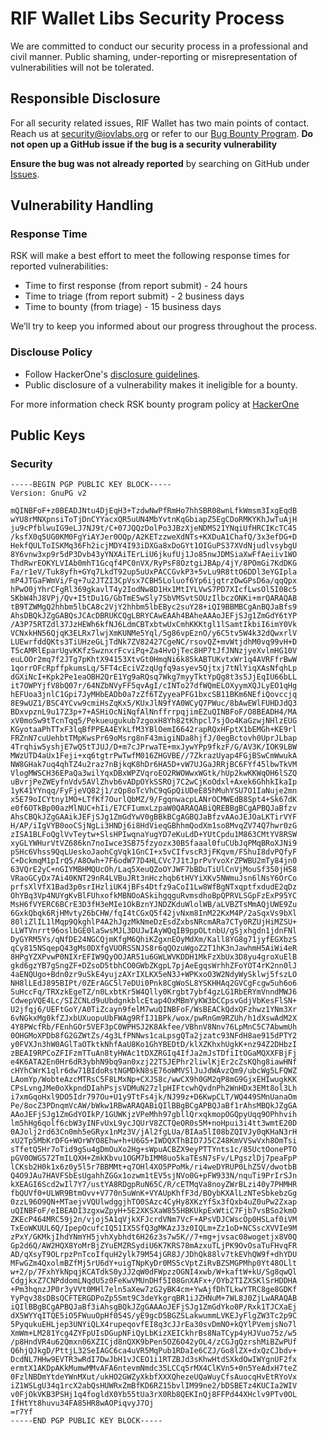# RIF Wallet Libs Security Process

We are committed to conduct our security process in a professional and civil manner. Public shaming, under-reporting or misrepresentation of vulnerabilities will not be tolerated.

## Responsible Disclosure

For all security related issues, RIF Wallet has two main points of contact. Reach us at <security@iovlabs.org> or refer to our [Bug Bounty Program](https://www.iovlabs.org/bug-bounty-program). **Do not open up a GitHub issue if the bug is a security vulnerability**

**Ensure the bug was not already reported** by searching on GitHub under [Issues](https://github.com/rsksmart/rif-wallet-libs/issues).

## Vulnerability Handling

### Response Time

RSK will make a best effort to meet the following response times for reported vulnerabilities:

* Time to first response (from report submit) - 24 hours
* Time to triage (from report submit) - 2 business days
* Time to bounty (from triage) - 15 business days

We’ll try to keep you informed about our progress throughout the process.

### Disclouse Policy

* Follow HackerOne's [disclosure guidelines](https://www.hackerone.com/disclosure-guidelines).
* Public disclosure of a vulnerability makes it ineligible for a bounty. 

For more information check RSK bounty program policy at [HackerOne](https://hackerone.com/iovlabs)

## Public Keys

### Security

```gpg
-----BEGIN PGP PUBLIC KEY BLOCK-----
Version: GnuPG v2

mQINBFoF+z0BEADJNtu4DjEqH3+TzdwNwPfRmHo7hhSBR08wnLfkWmsm3IxgEqdB
wYU8rMNXpnsiToTjDnCYYacxQR5uUN4MbYvtnKqGbiapZ5EgCDoRMKYKhJwTuAjH
ju9cPfblwuIG9eLJ7NJ9t/C+07JQQzDolPo3JBzXjeNDMS21YNqiUfHRCIKcTC45
/ksfX0q5UG0KM0FgYiAYJer0OQp/A2KETzzweXdNTs+KXDuA1ChafQ/3x3efDG+D
HekfQULToISKMq36Fh2icjMDY4I93iDXGa8xDoGYt1OIGuPS37XVdNjudlvsybgU
8Y6vnw3xp9r5dP3Dvb43yYNXAiTErLiU6jkufUj1Jo85nwJDMSiaXwFfAeiiv1WO
ThdRwrEOKYLVIAb0mhT1Gcqf4PC0nVX/RyPsF8OztgiJBAp/4jY/8POmGi7KdDKG
Fa/r1eV/Tuk8yfh+GYq7LkdT92up5uUxPACCGvkP3+5vLu9R8ttO6DDl3eYGIpla
mP4JTGaFWmVi/Fq+7u2JTZI3CpVsx7CBH5Loluof6Yp6ijqtrzDwGPsD6a/qqQpx
hPwO0jYhrCFgRl369gkavlT4y2IodNw8D1Hx1MtIYLVwS7PD7XIcfLwsOl5I0Bc5
SKbW4hJ8VPj/Qv+I5tDu1G/GbTmE5wSly7SbVMSvtSOUzIlbczONKi+mrQARAQAB
tB9TZWMgQ2hhbm5lbCA8c2VjY2hhbm5lbEByc2suY28+iQI9BBMBCgAnBQJaBfs9
AhsDBQkJZgGABQsJCAcDBRUKCQgLBRYCAwEAAh4BAheAAAoJEFjSJg1ZmGdY6tYP
/A3P75RTZdl37JzHEWh6kfNJ6LdmCBTxbtwUxCmhKKKtgl1lSamtIkbiI6imY0Vk
VCNxkHN56QjqK3ELRx7lwjXmKUNMe5Yql/5g86vpEznO/y6C5tv5W4k32dQwxrlV
LUEwrfddQKts3TiUHzeGLjTdNk7ZV82427CgeNC/rsovQZ+mvWtjdhM0vq99vH+D
T5cAMRlEparUgvKKfzSwznxrFcviPq+Za4HvOjTec8HP7tJfJNNzjyeXvlmHG10V
euLOOr2mq7f2JTg7pKhtX94153XtvGt0HmqNi6k85kABTUKvtxWr1q4AVRFfrBwW
1qorrOFcRpffpkumsLq/5FT4cEciVZzqUgfq9asyev5Qjtxj7tNlYiqXAsNfqhLp
dGXiNcI+Kpk2Pe1eaOBH2QrE1Yg9aRQsq7Wkg7myyTktYpQg8t3s5JjEqIU66bLL
it7OWPYjfV8bQ07r/64NZbNVyFF5qvAgI/cINTo27dfWQmELOXyymXQJLyEO1qHg
hEFUoa3jnlC1Gpi7JyMHbEADb0a7zZf6TZyyeaPFG1bxcSB11BKm6NEfiQovccjq
8E9wUZ1/BSC4YCvw9cmiHsZqKx5/KUxJlN9fYA0WCyQ7PWuc/8bAwEWlFUHDJdQ3
BDxvpznL9u17Z3p+7+ASHiOcNiNqfAlNnffrrpqjimEZuQINBFoF/O8BEADH4/MA
xV0moSw9tTcnTqq5/Pekueugukub7zgoxH8Yh82tKhpcl7sjOo4KaGzwjNHlzEUG
KGyotaaPhTTxF3lqBfPPEA4EYkLfM3YBlOemI6642rapRQxHFptX1bEMGh+KE9rl
FRZnN7cuUehbtTMpKwsPr69oMsrg8nF43migiNDa8hjfJ/0egBctovh0UprJLbap
4Trqhiw5yshjE7wQ5tTJUJ/D+m7cJPrwaTE+mxJywYPp9fkzF/G/AV3K/IOK9LBW
MWzUTD4aUx1Feji+xq6tgtrPwTwfM016ZHGVBE//7ZkrazUyap4FGjBSwCmWwukA
NW8GHak7uq4qhTZ4u2raz7nBjkqK8hDr6HA5D+vW7UJGaJRRjBC6FYf45lbwTkVM
VlogMWSCH36EPaQa3wilYqxDBxWPZVqroEO2RWOWwxWGtk/hUp2kwKKWqOH6lSZQ
uBvrjPeZWEyfnVdv5AVlZhvb6vADpOYkSSROj7C2wCjKoOdxl+Axek6GhhkIkaIp
1yK41YYnqq/FyFjeVQ82j1/zQp8oTcVhC9qGpQiUDeE85hMuhYSU7O1IaNuje2mn
x5E79oICYtny1MO+LTfKf7OurlQbMZ/9/FgqnwacpLANrOCMWEdB8Spt4+Sk67dK
e0f6OTkBp00azMlNUC+hIi/E7CFIumxLzpaW0QARAQABiQREBBgBCgAPBQJaBfzv
AhsCBQkJZgGAAikJEFjSJg1ZmGdYwV0gBBkBCgAGBQJaBfzvAAoJEJOaLKTirVYF
H/AP/iIgVYB0ooCSjNgLi3HNDj6i8HdVieqGBhhmQodXm1so8MvqZV74Q7hwr0zG
zISA1BLFoQglVvTeytw+SlsHPIwqnaYugYD7eKuLdD+YUtCpdu1M863CMtYV8RSW
xyGLYWHurVtVZ686kn7noIwce3SB75fzyozx30BSfaaal0fuCUbJqPMqBRoXJNi9
pSHc6Vhss9QqLUeskoJaohCgVqk1GnCI+x5vCIfvscR3jFKqvm/FShuI8dvPQfyF
C+DckmqM1pIrQ5/A8Owh+7F6odW77D4HLCVc7J1tJprPvYvoXrZPWBU2mTy84jn0
63VQrE2yC+nGIYMBHMQUcOh/Laq5XeuQZoOYJWF7bBDuTiUlCnVjMouSf350jH58
VRaoGCyDx7Ai40KNT29nR4LVBuJRt3nHczhqb6tHVYiXKv5NWmuJsn6lNsY6OrCo
prfsXlVfX1Bad3p0srIHzliUK4jBFs4Dtfz9aCoI1Lw8WfBgNTxqptfxdudE2qDz
OhYBq3Vp4NUYgKvBlFUhxofkMBNOoASkihgqguRvmsdhoBpQPRVLSGpFzExP95YC
MsH6fVYERC6BCrE3D3fH3eMIe1OkBznYJNDZKduWlolWB/aLVBZTsMmAQjUWE9Zu
6GxkQbqk6RjHMvty26bCHW/fqI4tCGxQ5f42jvNxm8InM22KxM4P/2aSqxVs9bXl
80liZlIL1lMqp9QkghlP4A2hJgzMkNmeDzEsdZxbsNRcmARa7CTy0RZUjHiMZSU+
LLWTVnrrt96oslbGE0laSwsMJL3DUJwIAyWQqIB9ppOLtnbU/gSjxhgdn1jdnFNl
DyGYRM5Ys/qNfDE24NGCQjmKfgM6QhiKZgxnEOyMdXm/Kall8YG8g71jyfEGXbzS
qCy815NSqepQ43gMs0DXfgVUORSSNJS8r6qQOzuWgoZ2T1hK3nJawhmH5AiWi4eR
8HPgYZXPvwP0NIXrEFIW9QyOOJAR51u6GWLWVKDDH1MkFzXbUx3D8yu4groXuElB
gkd6gzYB7gSngZF+DZsoD5tbhCO0GWbZKgpL7pjAeEgqsWrhhZFoYOT4rK2nn0lJ
4aENQUgo+Bdn0zr9uSkE4yujzAXrIXLKX5eN3J+WPKxoO3W2NdyWySklwj5fszLO
NH8lLEdJ895BIPt/0ZErAGC5l7eDUi0Pnk8CgWoSL8YSKHHAq2GVCgFcgw5uh6o6
SuHccFq/TRXzkEgeTZ/n0LxbtKr5W4Qlly0Krgbt7ybf4gzLG1RbERYmVnndMWJ6
CdwepVQE4Lc/SIZCNLd9uUbdgnkblcEtap4OxMBmYyKW3bCCpsvGdjVbKesFlSN+
U2jfqj6/UEFtGoY/A0TiZcayn9felM7wuQINBFoF/WsBEACkQdxQFzhwz1YNm3Xr
6vNGkxMg0kfZJxbUXuopuUbFWAg9RfIJ1BPk/wox/pwRnGm9RZUh/h1dXswAdM2X
4Y8PWcfRb/FEnhGOr5VEF3pC0WPHSJ2K8Akfee/VBhnV8Nnv76LpMnC5C7AbwmUh
0OHGMoXPDb8fG2GZWtZs/4g3LfPNNws1caLpsgQTa2jzatc93NFdH8ae915dPTY2
y0FVXJn3hW0AGlTaOTktkNhfAaU8Ko1GhYBEDtD/klXZKhxhUgkK+nz94Z2DHbzI
zBEAI9RPCoZFIFzmTTuAn8tyHWAc1tDXZRGIq4IfJa2mJsTDfiItOGaMQXXFBjFj
e4K6ATA2En0Hr6dR3ybhN9bq9an0xzj22T5JEPhr2liwlKjEr2cZsKQhg8iawHNf
cHYhCWrK1qlr6dw71BIdoRstNGMDkN8sE76oWMVSlJuJdWAvzQm9/ubcWg5LFQWZ
LAomYp/WobteAzcMTRsC5F8LMxNp+CXJS8c/wwCX9h0GM2qP8mG9GjxEHIwugkKK
CPsLvngJMe0oXkpndDIahPsjsVDMuN27zlpHIFtcwhQvdnPh2WnHDx3EMt8ol3Lh
i7xmGqoHxl9DO5Idr797Ou+U1y9TtFs4jk/NJ99z+D6KwpCLT/WQ449SMnUanaOm
Pe/8ocZ3PDnqmVcAW/bWkw1RBwARAQABiQIlBBgBCgAPBQJaBf1rAhsMBQkJZgGA
AAoJEFjSJg1ZmGdYOIkP/1GUWKjzVPeMhh97gbllQrxqkmopOGQpyUqq9OPhhvih
lm5hHg6qolf6cbW3yINFvUxL9ycJQUrV8ZCTQeOR0s5M+noHpui3i4tt3wmtE20D
0AJolj2rd63Cn0mh5eGRyx1nMz3V/jAl2fgLUa/BIAa5lI08bZQIVJy0qKHaN3rH
xU2Tp5MbKrDFG+WOrWYO8Ehw+h+U6G5+IWDQXThBID7J5CZ48KmVVSwVxh8OmTsi
sTfetQ5Hr7oTid9gSu4gDmOuXo2Hg+sWpuACBZX9eyPTTYnts1c/85UctOonePTO
pGV0OWGS72TmILQXH+ZmkKbvu1OGM7bIMM8uo5kaTEsN7sFv/LPgszlDj7peaFpP
lCKsb2H0k1x6z0y5l5r7BBMMt+q7OHl4XO5PPoMk/ri4weDYRUP0LhZ5V/dwotbB
Q4O9JAu7HAVFSbEsUgahhZGGx1ozwm1tEV5sjNVo0G+pFW933N/nquTi9PrIrSJn
kXEAGI6Scd2wIl7Y7/ustYA8RDgpRuN65C/R/cETMqVa8noyZWrBLzi40y7PHMHR
fbQUVf0+ULWR9BtmOvv+V770n5uWnK+VYAUpKhfF3d/BOybKXAlLzNTeSbkebzGg
0zzL96O9QN+MTaejvVQUlwdggjhTO0SAzc4CyHy8XKzYfSx3fQxb4uZ0uPw2Zxap
uQINBFoF/eIBEADI3zgxwZpyH+5E2XKSXaW855HBKUkpExWtiC7Fjb7vsBSo2kmO
ZKEcP464MRC59j2n/vjoj5A1qVjkXFJcrdVNm7VcF+APsVDJCWscOp0HSLaf0iVM
TxEoWKUUL6Q/IpepOcufcIQ51IX5SfQ3gMKAzJ3z0IQLm+Zz1oD+NCSscXVVIe9M
zPxY/GKMkjIhdYNmYH5jvhXybhdt6H26z3s7w5K//7+mg+jvsac08wogetjx8V0Q
Gp2d6Q/AW2HQX8YoMrBjZYuEMZRSydiU6K7KRS78mAzxuTLjPK9OvOsaTuFHvqFR
AD/qXsyT9OLrpzPnTcoIfquH2ylk79M54jGR8J/JDhQk88lv7tkEVhQW9f+dhYDU
MFwGZm4QxolmBZfMj5rU6dY+uigTNpKyDr0MS5cVptZiRvBZSMGPMhp0Yt48OLlt
w+2/p/7FxhYkNpqjKCATdkS0yJJ2qW0dFWpzzOGNI4xwb/W+kaftW+kU/Sg8qwQl
CdgjkxZ7CNPddomLNqdU5z0FeKwVMUnDHf5I08GnXAFx+/OYb2TIZXSKlSrHDDHA
+Pm3hqnzJP0r3yVVt0MHl7eln5aXew7zG2yBK4cm+YwAjfDhTLkwYTRC8ge8GDKf
YyPqv38sDBsQCFTERGDPoZp5Smt9C3deYkgrqBR1iJZHNuM+7WL8J0ZjLwARAQAB
iQIlBBgBCgAPBQJaBf3iAhsgBQkJZgGAAAoJEFjSJg1ZmGdYko0P/Rxk1TJCXaEj
dX5WYYqITQE5iO5FWuuOpHf054S/yE9gcD5BGZSLakwummLVKEJyFlgZW3Tc2p9C
5PyqukuEHLjep3UNYiQLX4rupeqovfEI8q3cJJrEa30svDmNO+kQYlPVemjsNo7l
XmWm+LM281Ycg4ZYFpUIsDGupNFiQyLbKizXEICkhrBs8NaTCyp4yHJVuo75z/w5
/p8HndVR4u62Qmxn06XZICjd8nQXK9bPen5OZ6O42yOL4/zCGJgQzrshMiBZwPUf
Q6hjQJkgD/PttjL32SeIAGC6ca4uVR5MqPub1RDaIe6CZJ/Go8lZX+dxQzCJbdv+
DcdNL7HHw9EVTR3wRdI7DwJbH1vJCEO1i1RTZBJd3sKhwHtdSXkdOwIWYgnUF2fx
ermtX1AKDpAKkMumwMMvAFA6ntevmNmdc35LCCq5rMX4ClKVn5+0n5YeAdxH7teZ
0FzlNBDmYtdeYWnMXut/ukHO2GWZyXkbfXXXQhezeUQaWuyCfsAuocqHvEtRYoVx
iZ1WSLgU34q1rcX2abQsHUWRxZmBfKD6RZ15bvlIM99ne2/bDSBETz4KUCIa2WIV
v0FjOkVKB3PSHj1q4fogldX0Yb55tUa3rX0Rb8QEKInQj8FFPd44XHclv9PTv0OL
IfHtYt8huvu34FA85HR8wAOPiqvyJ7Oj
=r7Yf
-----END PGP PUBLIC KEY BLOCK-----
```
